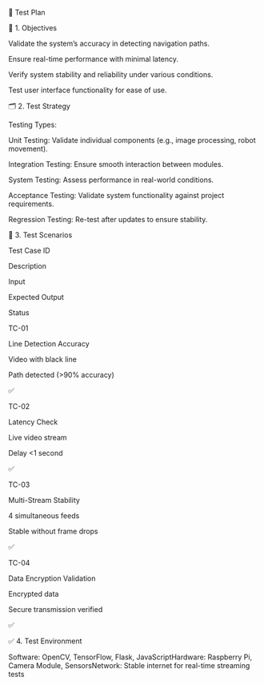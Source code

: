 🧪 Test Plan

🎯 1. Objectives

Validate the system’s accuracy in detecting navigation paths.

Ensure real-time performance with minimal latency.

Verify system stability and reliability under various conditions.

Test user interface functionality for ease of use.

🗂️ 2. Test Strategy

Testing Types:

Unit Testing: Validate individual components (e.g., image processing, robot movement).

Integration Testing: Ensure smooth interaction between modules.

System Testing: Assess performance in real-world conditions.

Acceptance Testing: Validate system functionality against project requirements.

Regression Testing: Re-test after updates to ensure stability.

🚦 3. Test Scenarios

Test Case ID

Description

Input

Expected Output

Status

TC-01

Line Detection Accuracy

Video with black line

Path detected (>90% accuracy)

✅

TC-02

Latency Check

Live video stream

Delay <1 second

✅

TC-03

Multi-Stream Stability

4 simultaneous feeds

Stable without frame drops

✅

TC-04

Data Encryption Validation

Encrypted data

Secure transmission verified

✅

✅ 4. Test Environment

Software: OpenCV, TensorFlow, Flask, JavaScriptHardware: Raspberry Pi, Camera Module, SensorsNetwork: Stable internet for real-time streaming tests
